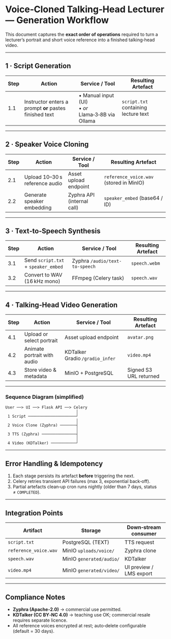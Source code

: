 # Voice‑Cloned Talking‑Head Lecturer — Generation Workflow

This document captures the **exact order of operations** required to turn a lecturer’s portrait and short voice reference into a finished talking‑head video.

---

## 1 · Script Generation

| Step | Action | Service / Tool | Resulting Artefact |
|------|--------|----------------|--------------------|
| 1.1 | Instructor enters a prompt **or** pastes finished text | • Manual input (UI)<br>• *or* Llama‑3‑8B via Ollama | `script.txt` containing lecture text |

---

## 2 · Speaker Voice Cloning

| Step | Action | Service / Tool | Resulting Artefact |
|------|--------|----------------|--------------------|
| 2.1 | Upload 10–30 s reference audio | Asset upload endpoint | `reference_voice.wav` (stored in MinIO) |
| 2.2 | Generate speaker embedding | Zyphra API (internal call) | `speaker_embed` (base64 / ID) |

---

## 3 · Text‑to‑Speech Synthesis

| Step | Action | Service / Tool | Resulting Artefact |
|------|--------|----------------|--------------------|
| 3.1 | Send `script.txt` + `speaker_embed` | Zyphra `/audio/text-to-speech` | `speech.webm` |
| 3.2 | Convert to WAV (16 kHz mono) | FFmpeg (Celery task) | `speech.wav` |

---

## 4 · Talking‑Head Video Generation

| Step | Action | Service / Tool | Resulting Artefact |
|------|--------|----------------|--------------------|
| 4.1 | Upload or select portrait | Asset upload endpoint | `avatar.png` |
| 4.2 | Animate portrait with audio | KDTalker Gradio `/gradio_infer` | `video.mp4` |
| 4.3 | Store video & metadata | MinIO + PostgreSQL | Signed S3 URL returned |

---

### Sequence Diagram (simplified)

```plaintext
User ──> UI ──> Flask API ──> Celery
                               │
 1 Script ─────────────────────┘
                               │
 2 Voice Clone (Zyphra) ───────┤
                               │
 3 TTS (Zyphra) ───────────────┤
                               │
 4 Video (KDTalker) ───────────┘
```

---

## Error Handling & Idempotency

1. Each stage persists its artefact **before** triggering the next.  
2. Celery retries transient API failures (max 3, exponential back‑off).  
3. Partial artefacts clean‑up cron runs nightly (older than 7 days, status ≠ `COMPLETED`).

---

## Integration Points

| Artifact | Storage | Down‑stream consumer |
|----------|---------|----------------------|
| `script.txt` | PostgreSQL (TEXT) | TTS request |
| `reference_voice.wav` | MinIO `uploads/voice/` | Zyphra clone |
| `speech.wav` | MinIO `generated/audio/` | KDTalker |
| `video.mp4` | MinIO `generated/video/` | UI preview / LMS export |

---

## Compliance Notes

* **Zyphra (Apache‑2.0)** → commercial use permitted.  
* **KDTalker (CC BY‑NC 4.0)** → teaching use OK; commercial resale requires separate licence.  
* All reference voices encrypted at rest; auto‑delete configurable (default = 30 days).
